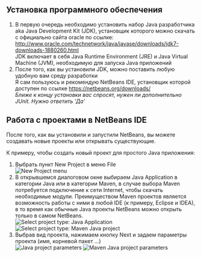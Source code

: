 ## Установка программного обеспечения
1. В первую очередь необходимо установить набор Java разработчика aka Java Development Kit (JDK), установщик которого можно скачать с официально сайта oracle по ссылке: http://www.oracle.com/technetwork/java/javase/downloads/jdk7-downloads-1880260.html  
JDK включает в себя Java Runtime Environment (JRE) и Java Virtual Machine (JVM), необходимую для запуска Java приложений
1. После того, как вы установили JDK, можно поставить любую удобную вам среду разработки  
Я сам пользуюсь и рекомендую NetBeans IDE, установщик которой доступен по ссылке https://netbeans.org/downloads/  
_Ближе к концу установки вас спросят, нужен ли дополнительно JUnit. Нужно ответить 'Да'_

## Работа с проектами в NetBeans IDE
После того, как вы установили и запустили NetBeans, вы можете создавать новые проекты или открывать существующие.

К примеру, чтобы создать новый проект для простого Java приложения:

1. Выбрать пункт New Project в меню File  
![New Project menu](https://raw2.github.com/andreiled/mipt-cs-4sem/master/wiki/images/nb_create_new_project_menu.png)
1. В открывшемся диалоговом окне выбираем Java Application в категории Java или в категории Maven, в случае выбора Maven потребуется подключение к сети Internet, чтобы скачать необходимые модули. Преимуществом Maven проектов является возможность работы с ними в любой IDE (к примеру, Eclipse и IDEA), в то время как обычные Java проекты NetBeans можно открыть только в самом NetBeans.  
![Select project type: Java Application](https://raw2.github.com/andreiled/mipt-cs-4sem/master/wiki/images/nb_create_new_simple_java_app.png)
![Select project type: Maven Java project](https://raw2.github.com/andreiled/mipt-cs-4sem/master/wiki/images/nb_create_new_maven_java_app.png)
1. Выбрав вид проекта, нажимаем кнопку Next и задаем параметры проекта (имя, корневой пакет ...)  
![Java project parameters](https://raw2.github.com/andreiled/mipt-cs-4sem/master/wiki/images/nb_create_new_simple_java_app_params.png)
![Maven Java project parameters](https://raw2.github.com/andreiled/mipt-cs-4sem/master/wiki/images/nb_create_new_maven_java_app_params.png)